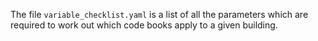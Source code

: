 The file `variable_checklist.yaml` is a list of all the parameters which are required to work out which code books apply to a given building.